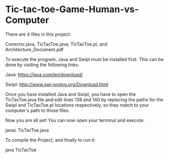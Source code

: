 # Tic-tac-toe-Game-Human-vs-Computer

There are 4 files in this project:

  Conector.java, TicTacToe.java, TicTacToe.pl, and Architecture_Document.pdf

To execute the program, Java and Swipl must be installed first. This can be done by visiting the following links:

  Java: https://java.com/en/download/
  
  Swipl: http://www.swi-prolog.org/Download.html

Once you have installed Java and Swipl, you have to open the TicTacToe.java file and edit lines 138 and 140 by replacing the paths for the Swipl and TicTacToe.pl locations respectively, so they match to your computer's path to those files.

Now you are all set! You can now open your terminal and execute:

  javac TicTacToe.java

To compile the Project, and finally to run it:

  java TicTacToe

